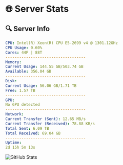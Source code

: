 # 🌐 Server Stats
## 🔍 Server Info
```yaml
CPU: Intel(R) Xeon(R) CPU E5-2699 v4 @ 1301.12GHz
CPU Usage: 0.60%
Cores: 44P | 88T
-----------------------------------
Memory:
Current Usage: 144.55 GB/503.74 GB
Available: 356.04 GB
-----------------------------------
Disk:
Current Usage: 56.06 GB/1.71 TB
Free: 1.57 TB
-----------------------------------
GPU:
No GPU detected
-----------------------------------
Network:
Current Transfer (Sent): 12.65 MB/s
Current Transfer (Received): 78.88 KB/s
Total Sent: 6.09 TB
Total Received: 69.04 GB
-----------------------------------
Uptime:
2d 15h 5m 13s
```
![GitHub Stats](https://img.shields.io/badge/Updated-2025-03-10_12:28:02-blue)